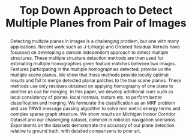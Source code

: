 ---
layout: project-page-new
title: "Top Down Approach to Detect Multiple Planes from Pair of Images"
authors:
  - name: Prateek Singhal
    sup: #
  - name: Aditya Deshpande
    sup: #
  - name: Harit Pandya
    sup: #
  - name: N Dinesh Reddy
    sup: #
  - name: K Madhava Krishna
    sup: #
affiliations:
  - name: Robotics Research Center, IIIT Hyderabad, India
    link: https://robotics.iiit.ac.in
    sup: #
permalink: /publications/2014/Singhal_Top-Down-Approach/
abstract: "Detecting multiple planes in images is a challenging problem, but one with many applications. Recent work such as J-Linkage and Ordered Residual Kernels have focussed on
developing a domain independent approach to detect multiple structures. These multiple structure detection methods are then used for estimating multiple homographies given feature matches between two images. Features participating in the multiple homographies detected, provide us the multiple scene planes. We show that these methods provide locally optimal results and fail to merge detected planar patches to the true scene planes. These methods use only residues obtained on applying homography of one plane to another as cue for merging. In this paper, we develop additional cues such as local consistency of planes, local normals, texture etc. to perform better classification and merging. We formulate the classification as an MRF problem and use TRWS message passing algorithm to solve non metric energy terms and complex sparse graph structure. We show
results on Michigan Indoor Corridor Dataset and our challenging dataset, common in robotics navigation scenarios. Experiments on the datasets demonstrate the accuracy of our plane detection relative to ground truth, with detailed comparisons to prior art."
paper: https://robotics.iiit.ac.in/uploads/Main/Publications/Prateek_etal_ICVGIP_14.pdf
video: https://robotics.iiit.ac.in/videos/Multiple_Plane_Detection.mp4
# iframe: https://www.youtube.com/embed/jhjskX4FQwA

---